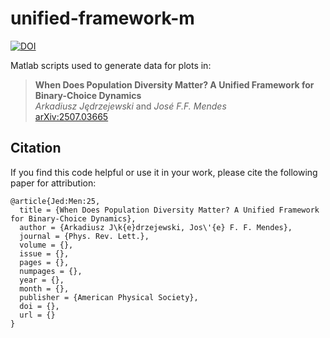 # unified-framework-m
[![DOI](https://zenodo.org/badge/1085685919.svg)](https://doi.org/10.5281/zenodo.17474633)

Matlab scripts used to generate data for plots in:

> **When Does Population Diversity Matter? A Unified Framework for Binary-Choice Dynamics**  
> *Arkadiusz Jędrzejewski* and *José F.F. Mendes*  
> [arXiv:2507.03665](https://arxiv.org/abs/2507.03665)

## Citation
If you find this code helpful or use it in your work, please cite the following paper for attribution:
```
@article{Jed:Men:25,
  title = {When Does Population Diversity Matter? A Unified Framework for Binary-Choice Dynamics},
  author = {Arkadiusz J\k{e}drzejewski, Jos\'{e} F. F. Mendes},
  journal = {Phys. Rev. Lett.},
  volume = {},
  issue = {},
  pages = {},
  numpages = {},
  year = {},
  month = {},
  publisher = {American Physical Society},
  doi = {},
  url = {}
}
```
